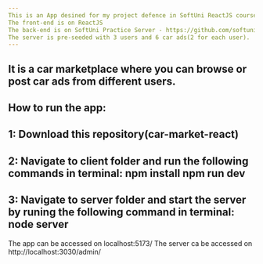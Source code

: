 ```yaml
---
This is an App desined for my project defence in SoftUni ReactJS course.
The front-end is on ReactJS
The back-end is on SoftUni Practice Server - https://github.com/softuni-practice-server/softuni-practice-server
The server is pre-seeded with 3 users and 6 car ads(2 for each user).
---
```

It is a car marketplace where you can browse or post car ads from different users.
---
How to run the app:
---
1: Download this repository(car-market-react)
---
2: Navigate to client folder and run the following commands in terminal:
  npm install
  npm run dev
---
3: Navigate to server folder and start the server by runing the following command in terminal:
  node server
---

The app can be accessed on localhost:5173/
The server ca be accessed on http://localhost:3030/admin/
